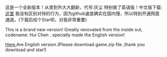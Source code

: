这是一个全新版本！从里到外大大翻新，代号:灰尘 特别做了英语版！中文版下载:[这里](https://mpjy.lanzoub.com/i7ZSe0j9ci5e)
我没有区别对待的行为，因为github速度确实在国内慢，所以特别开通网盘通道。(下载后给个Star呗，对我非常重要)

This is a brand new version! Greatly renovated from the inside out, codename: Hui Chen .
specially made the English version!

[Here](game(游戏英文版).zip),Are English version.(Please download game.zip file ,thank you download and star!)
